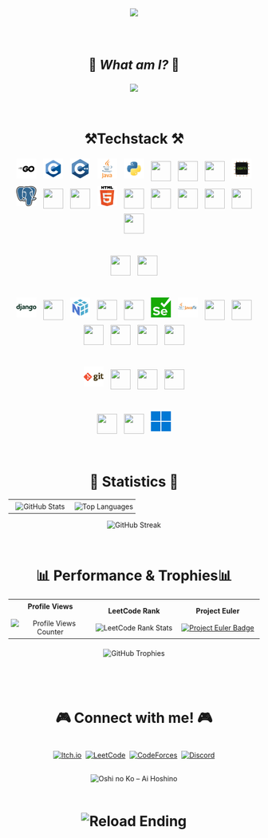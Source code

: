 <h1 align="center">
    <img src="https://readme-typing-svg.herokuapp.com/?font=Righteous&size=35&center=true&vCenter=true&width=500&height=70&duration=4000&lines=Welcome+to+my+profile!;🐳+I'm+Roonil03+🐳;Bienvenue+sur+mon+profil!;🐳+I'm+ル+ニ+ル+🐳;" />
</h1><br>
<div align="center"><h1>
  <div style="font-size: 25px;"><b>👾<i> What am I? </b></i>👾</div></h1>
</div>
<h3 align="center">
    <img src="https://readme-typing-svg.herokuapp.com/?font=Shocker&size=30&center=true&vCenter=true&width=700&height=70&duration=2000&pause=0.001&color=cade37&lines=Game+Developer;Competitive+Programmer;Backend+Web+Developer;Conteur+Interactif;Algorithm+Enthusiast;Solutionneur+de+Problèmes;Cyber+Security+Newbie;バーチャルアイドルエンジョイナー;" />
</h3>
<br>
<div align="center">
</div>
<h1 align="center">
⚒️Techstack ⚒️
</h1>
<div align="center">
  <a href="https://go.dev/" target="_blank" rel="noopener noreferrer"><img src="https://raw.githubusercontent.com/github/explore/main/topics/go/go.png" width="40" height="40" style="margin:5px"/></a>
  <a href="https://www.open-std.org/jtc1/sc22/wg14/" target="_blank" rel="noopener noreferrer"><img src="https://raw.githubusercontent.com/github/explore/main/topics/c/c.png" width="40" height="40" style="margin:5px"/></a>
  <a href="https://isocpp.org/" target="_blank" rel="noopener noreferrer"><img src="https://raw.githubusercontent.com/github/explore/main/topics/cpp/cpp.png" width="40" height="40" style="margin:5px"/></a>
  <a href="https://www.java.com/" target="_blank" rel="noopener noreferrer"><img src="https://raw.githubusercontent.com/github/explore/main/topics/java/java.png" width="40" height="40" style="margin:5px"/></a>
  <a href="https://www.python.org/" target="_blank" rel="noopener noreferrer"><img src="https://raw.githubusercontent.com/github/explore/main/topics/python/python.png" width="40" height="40" style="margin:5px"/></a>
  <a href="https://learn.microsoft.com/en-us/dotnet/csharp/" target="_blank" rel="noopener noreferrer"><img src="https://www.jetbrains.com/guide/assets/csharp-logo-265a149e.svg" width="40" height="40" style="margin:5px"/></a>
  <a href="https://www.mysql.com/" target="_blank" rel="noopener noreferrer"><img src="https://raw.githubusercontent.com/danielcranney/readme-generator/main/public/icons/skills/mysql-colored.svg" width="40" height="40" style="margin:5px"/></a>
  <a href="https://www.gnu.org/software/bash/" target="_blank" rel="noopener noreferrer"><img src="https://raw.githubusercontent.com/odb/official-bash-logo/master/assets/Logos/Icons/PNG/512x512.png" width="40" height="40" style="margin:5px"/></a>
  <a href="https://www.asm.com" target="_blank" rel="noopener noreferrer"><img src="https://raw.githubusercontent.com/github/explore/main/topics/assembly/assembly.png" width="40" height="40" style="margin:5px"/></a>
  <a href="https://www.postgresql.org/" target="_blank" rel="noopener noreferrer"><img src="https://raw.githubusercontent.com/github/explore/main/topics/postgresql/postgresql.png" width="40" height="40" style="margin:5px"/></a>
  <a href="https://www.mongodb.com/" target="_blank" rel="noopener noreferrer"><img src="https://raw.githubusercontent.com/danielcranney/readme-generator/main/public/icons/skills/mongodb-colored.svg" width="40" height="40" style="margin:5px"/></a>
  <a href="https://scratch.mit.edu/" target="_blank" rel="noopener noreferrer"><img src="https://www.pngkey.com/png/full/786-7861727_scratch-desktop-4-scratch-desktop-logo.png" width="40" height="40" style="margin:5px"/></a>
  <a href="https://developer.mozilla.org/en-US/docs/Web/HTML" target="_blank" rel="noopener noreferrer"><img src="https://raw.githubusercontent.com/github/explore/main/topics/html/html.png" width="40" height="40" style="margin:5px"/></a>
  <a href="https://developer.mozilla.org/en-US/docs/Web/CSS" target="_blank" rel="noopener noreferrer"><img src="https://user-images.githubusercontent.com/25181517/183898674-75a4a1b1-f960-4ea9-abcb-637170a00a75.png" width="40" height="40" style="margin:5px"/></a>
  <a href="https://www.markdownguide.org/" target="_blank" rel="noopener noreferrer"><img src="https://icons.veryicon.com/png/o/business/vscode-program-item-icon/markdown-4.png"width="40" height="40" style="margin:5px"/></a>
  <a href="https://www.arduino.cc/en/software/" target="_blank" rel="noopener noreferrer"><img src="https://cdn.worldvectorlogo.com/logos/arduino-1.svg"width="40" height="40" style="margin:5px"/></a>
  <a href="https://brainfuck.org/" target="_blank" rel="noopener noreferrer"><img src="https://res.cloudinary.com/cagatayc/image/upload/c_scale,w_500/v1493914344/bf.png"width="40" height="40" style="margin:5px"/></a>
  <a href="http://erights.org/" target="_blank" rel="noopener noreferrer"><img src="https://www.crockford.com/ec/midi_e.gif"width="40" height="40" style="margin:5px"/></a>
  <a href="https://mint-lang.com/" target="_blank" rel="noopener noreferrer"><img src="https://avatars.githubusercontent.com/u/36440196?s=200&v=4"width="40" height="40" style="margin:5px"/></a>
</div>
<br><br>
<div align="center">
  <a href="https://unity.com/" target="_blank" rel="noopener noreferrer"><img src="https://icon2.cleanpng.com/20180329/bdq/avdwxom0q.webp" width="40" height="40" style="margin:5px"/></a>
  <a href="https://www.live2d.com/en/" target="_blank" rel="noopener noreferrer"><img src="https://avatars.githubusercontent.com/u/28519948?v=4" width="40" height="40" style="margin:5px"/></a>
</div>
<br><br>
<div align="center">
  <a href="https://www.djangoproject.com/" target="_blank" rel="noopener noreferrer"><img src="https://raw.githubusercontent.com/github/explore/main/topics/django/django.png" width="40" height="40" style="margin:5px"/></a>
  <a href="https://pandas.pydata.org/" target="_blank" rel="noopener noreferrer"><img src="https://img.icons8.com/color/512/pandas.png" width="40" height="40" style="margin:5px"/></a>
  <a href="https://numpy.org/" target="_blank" rel="noopener noreferrer"><img src="https://raw.githubusercontent.com/github/explore/main/topics/numpy/numpy.png" width="40" height="40" style="margin:5px"/></a>
  <a href="https://www.django-rest-framework.org/" target="_blank" rel="noopener noreferrer"><img src="https://encrypted-tbn0.gstatic.com/images?q=tbn:ANd9GcSPBjbXwcjW7lVBJ6AdOSDiXKrc-op8UBAw4A&s" width="40" height="40" style="margin:5px"/></a>
  <a href="https://www.crummy.com/software/BeautifulSoup/" target="_blank" rel="noopener noreferrer"><img src="https://miro.medium.com/v2/resize:fit:1400/1*UY8Ew9W6VR6wwnU9kavWvg.jpeg" width="40" height="40" style="margin:5px"/></a>
  <a href="https://www.selenium.dev/" target="_blank" rel="noopener noreferrer"><img src="https://raw.githubusercontent.com/github/explore/main/topics/selenium/selenium.png" width="40" height="40" style="margin:5px"/></a>
  <a href="https://openjfx.io/" target="_blank" rel="noopener noreferrer"><img src="https://raw.githubusercontent.com/github/explore/main/topics/javafx/javafx.png" width="40" height="40" style="margin:5px"/></a>
  <a href="https://secure-contracts.com/program-analysis/echidna/" target="_blank" rel="noopener noreferrer"><img src="https://raw.githubusercontent.com/crytic/echidna/master/echidna.png" width="40" height="40" style="margin:5px"/></a>
  <a href="https://www.pygame.org/" target="_blank" rel="noopener noreferrer"><img src="https://user-images.githubusercontent.com/46412508/170405943-e75458ec-6cb4-462e-91ba-43c861a3d6cf.png" width="40" height="40" style="margin:5px"/></a>
  <a href="https://gin-gonic.com/"target="_blank" rel="noopener noreferrer"><img src="https://gin-gonic.com/_astro/gin.D6H2T_2v_ZD2G7l.webp" width="40" height="40" style="margin:5px"/></a>
  <a href="https://gofr.dev/" target="_blank" rel="noopener noreferrer"><img src="https://gofr.dev/_next/static/media/complete-gorg-logo.bc9195c4.svg" width="40" height="40" style="margin:5px"/></a>
  <a href="https://www.espressif.com/en/products/socs/esp32" target="_blank" rel="noopener noreferrer"><img src="https://cdn.worldvectorlogo.com/logos/espressif-systems.svg" width="40" height="40" style="margin:5px"/></a>
  <a href="https://www.adafruit.com/" target="_blank" rel="noopener noreferrer"><img src="https://www.svgrepo.com/show/331280/adafruit.svg" width="40" height="40" style="margin:5px"/></a>
</div>
<br><br>
<div align="center">
  <a href="https://git-scm.com/" target="_blank" rel="noopener noreferrer"><img src="https://raw.githubusercontent.com/github/explore/main/topics/git/git.png" width="40" height="40" style="margin:5px"/></a>
  <a href="https://github.com/" target="_blank" rel="noopener noreferrer"><img src="https://upload.wikimedia.org/wikipedia/commons/thumb/a/ae/Github-desktop-logo-symbol.svg/2048px-Github-desktop-logo-symbol.svg.png" width="40" height="40" style="margin:5px"/></a>
  <a href="https://itch.io/" target="_blank" rel="noopener noreferrer"><img src="https://samirgeorgy.wordpress.com/wp-content/uploads/2020/01/itchio-textless-icon.png?w=640" width="40" height="40" style="margin:5px"/></a>
  <a href="https://denchisoft.com/" target="_blank" rel="noopener noreferrer"><img src="https://denchisoft.com/wp-content/uploads/2021/02/vts_logo_transparent.png" width="40" height="40" style="margin:5px"/></a>
</div>
<br><br>
<div align="center">
  <a href="https://linuxmint.com/" target="_blank" rel="noopener noreferrer"><img src="https://upload.wikimedia.org/wikipedia/commons/thumb/3/3f/Linux_Mint_logo_without_wordmark.svg/1200px-Linux_Mint_logo_without_wordmark.svg.png" width="40" height="40" style="margin:5px"/></a>
  <a href="https://www.kali.org/" target="_blank" rel="noopener noreferrer"><img src="https://img.icons8.com/?size=512&id=101665&format=png" width="40" height="40" style="margin:5px"/></a>
  <a href="https://www.microsoft.com/en-us/windows" target="_blank" rel="noopener noreferrer"><img src="https://raw.githubusercontent.com/github/explore/main/topics/windows/windows.png" width="40" height="40" style="margin:5px"/></a>
</div>
<br><br>
<h1 align="center">
👀 Statistics 👀
</h1>

<div align="center">
  <table style="width:100%; max-width:800px; table-layout:fixed; border-collapse:collapse;">
    <tr>
      <!-- GitHub Stats Card -->
      <td style="width:50%; text-align:center; padding:5px;">
        <img
          src="https://github-readme-stats.vercel.app/api?username=Roonil03&show_icons=true&theme=transparent&title_color=0891b2&text_color=0891b2&icon_color=06b6d4&border_color=0891b2&hide_rank=true"
          alt="GitHub Stats"
          style="max-height:180px; width:auto; max-width:100%;"
        />
      </td>
      <!-- Top Languages Card -->
      <td style="width:50%; text-align:center; padding:5px;">
        <img
          src="https://github-readme-stats.vercel.app/api/top-langs/?username=Roonil03&layout=donut&theme=transparent&title_color=0891b2&text_color=0891b2&hide=jupyter%20notebook,scss,html,css,javascript"
          alt="Top Languages"
          style="max-height:180px; width:auto; max-width:100%;"
        />
      </td>
    </tr>
  </table>
</div>

<div align="center">
  <img src="https://github-readme-streak-stats.herokuapp.com/?user=Roonil03&theme=transparent&ring=0891b2&fire=06b6d4&currStreakNum=0891b2&sideNums=0891b2&currStreakLabel=0891b2&sideLabels=0891b2&dates=0891b2" alt="GitHub Streak">
</div>
<!-- 
<div align="center">
  <img src="https://github-profile-trophy.vercel.app/?username=Roonil03&theme=nord&no-bg=true&column=4&margin-w=15&margin-h=15" alt="GitHub Trophies">
</div> -->
<br><br>
<div align="center">
  <h1>📊 Performance &amp; Trophies📊</h1>
  <table style="width:100%; max-width:800px; table-layout:fixed; border-collapse:collapse;">
    <tr>
      <td style="width:33%; text-align:center; padding:5px;">
        <strong><div align = "center">Profile Views</div></strong><br>
        <div align="center"><img src="https://komarev.com/ghpvc/?username=Roonil03&color=blueviolet&style=flat-square" alt="Profile Views Counter"></div>
      </td>
      <td style="width:33%; text-align:center; padding:5px;">
        <strong><div align="center">LeetCode Rank</strong></div><br>
        <img src="https://leetcard.jacoblin.cool/Roonil03?theme=transparent&font=B612&ext=contest" alt="LeetCode Rank Stats" style="width: 300px; height: auto;" />
      </td>
      <td style="width:33%; text-align:center; padding:5px;">
        <strong><div align="center">Project Euler</div></strong><br>
        <a href="https://projecteuler.net/archives"><div align="center"><img src="https://img.shields.io/badge/100%2B%20Solved-06b6d4?logo=euler&logoColor=white&style=flat-square" alt="Project Euler Badge"></div></a>
      </td>
    </tr>
  </table>
  <div style="margin-top:20px;">
    <img src="https://github-profile-trophy.vercel.app/?username=Roonil03&theme=nord&no-bg=true&column=4&margin-w=15&margin-h=15" alt="GitHub Trophies">
  </div>
</div>

  <h1 align="center">
<br>

🎮 Connect with me! 🎮
</h1>
  <div align="center" style="display: flex; flex-wrap: nowrap; justify-content: center; gap: 8px; padding: 10px 0;">
  <a href="https://roonil03.itch.io/" target="_blank" rel="noopener noreferrer">
    <img src="https://img.shields.io/badge/Itch.io-%23FF0B34?style=for-the-badge&logo=itch.io&logoColor=white&labelColor=0891b2" alt="Itch.io">
  </a>
  
  <a href="https://leetcode.com/u/Roonil03/" target="_blank" rel="noopener noreferrer">
    <img src="https://img.shields.io/badge/LeetCode-%23FFA116?style=for-the-badge&logo=leetcode&logoColor=white&labelColor=06b6d4" alt="LeetCode">
  </a>
  
  <!-- <a href="https://www.codechef.com/users/roonil03" target="_blank" rel="noopener noreferrer">
    <img src="https://img.shields.io/badge/CodeChef-%235B4638?style=for-the-badge&logo=codechef&logoColor=white&labelColor=0891b2" alt="CodeChef">
  </a> -->
  
  <a href="https://codeforces.com/profile/Roonil03" target="_blank" rel="noopener noreferrer">
    <img src="https://img.shields.io/badge/Codeforces-%231F8ACB?style=for-the-badge&logo=codeforces&logoColor=white&labelColor=06b6d4" alt="CodeForces">
  </a>
  
  <a href="https://discord.gg/rBdUaG35PR" target="_blank" rel="noopener noreferrer">
    <img src="https://img.shields.io/badge/Discord-%235865F2?style=for-the-badge&logo=discord&logoColor=white&labelColor=0891b2" alt="Discord">
  </a>
</div>

<div align="center" style="padding: 20px;">
  <img
    src="https://static1.cbrimages.com/wordpress/wp-content/uploads/2023/04/oshi-no-ko-ai-hoshino.jpg"
    alt="Oshi no Ko – Ai Hoshino"
    style="max-width: 100%; height: auto;"
  />
</div>
<h1 align="center">
    <img src="https://readme-typing-svg.herokuapp.com/?font=Righteous&size=35&center=true&vCenter=true&width=500&height=70&duration=4000&color=14d8ff&lines=Ciao+!;Au+revoir+!;またにゃ+！;" alt="Reload Ending"/>
</h1>